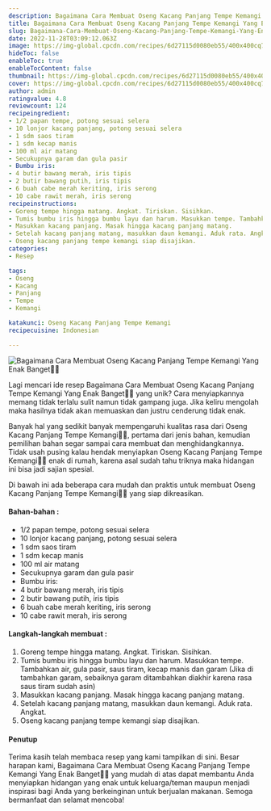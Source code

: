 ```yaml
---
description: Bagaimana Cara Membuat Oseng Kacang Panjang Tempe Kemangi Yang Enak Banget"
title: Bagaimana Cara Membuat Oseng Kacang Panjang Tempe Kemangi Yang Enak Banget
slug: Bagaimana-Cara-Membuat-Oseng-Kacang-Panjang-Tempe-Kemangi-Yang-Enak-Banget
date: 2022-11-28T03:09:12.063Z
image: https://img-global.cpcdn.com/recipes/6d27115d0080eb55/400x400cq70/photo.jpg
hideToc: false
enableToc: true
enableTocContent: false
thumbnail: https://img-global.cpcdn.com/recipes/6d27115d0080eb55/400x400cq70/photo.jpg
cover: https://img-global.cpcdn.com/recipes/6d27115d0080eb55/400x400cq70/photo.jpg
author: admin
ratingvalue: 4.8
reviewcount: 124
recipeingredient:
- 1/2 papan tempe, potong sesuai selera
- 10 lonjor kacang panjang, potong sesuai selera
- 1 sdm saos tiram
- 1 sdm kecap manis
- 100 ml air matang
- Secukupnya garam dan gula pasir
- Bumbu iris:
- 4 butir bawang merah, iris tipis
- 2 butir bawang putih, iris tipis
- 6 buah cabe merah keriting, iris serong
- 10 cabe rawit merah, iris serong
recipeinstructions:
- Goreng tempe hingga matang. Angkat. Tiriskan. Sisihkan.
- Tumis bumbu iris hingga bumbu layu dan harum. Masukkan tempe. Tambahkan air, gula pasir, saus tiram, kecap manis dan garam (Jika di tambahkan garam, sebaiknya garam ditambahkan diakhir karena rasa saus tiram sudah asin)
- Masukkan kacang panjang. Masak hingga kacang panjang matang.
- Setelah kacang panjang matang, masukkan daun kemangi. Aduk rata. Angkat.
- Oseng kacang panjang tempe kemangi siap disajikan.
categories:
- Resep

tags:
- Oseng
- Kacang
- Panjang
- Tempe
- Kemangi

katakunci: Oseng Kacang Panjang Tempe Kemangi
recipecuisine: Indonesian

---
```


![Bagaimana Cara Membuat Oseng Kacang Panjang Tempe Kemangi Yang Enak Banget👩‍🍳](https://img-global.cpcdn.com/recipes/6d27115d0080eb55/400x400cq70/photo.jpg)

Lagi mencari ide resep Bagaimana Cara Membuat Oseng Kacang Panjang Tempe Kemangi Yang Enak Banget👩‍🍳 yang unik? Cara menyiapkannya memang tidak terlalu sulit namun tidak gampang juga. Jika keliru mengolah maka hasilnya tidak akan memuaskan dan justru cenderung tidak enak.

Banyak hal yang sedikit banyak mempengaruhi kualitas rasa dari Oseng Kacang Panjang Tempe Kemangi👩‍🍳, pertama dari jenis bahan, kemudian pemilihan bahan segar sampai cara membuat dan menghidangkannya. Tidak usah pusing kalau hendak menyiapkan Oseng Kacang Panjang Tempe Kemangi👩‍🍳 enak di rumah, karena asal sudah tahu triknya maka hidangan ini bisa jadi sajian spesial.

Di bawah ini ada beberapa cara mudah dan praktis untuk membuat Oseng Kacang Panjang Tempe Kemangi👩‍🍳 yang siap dikreasikan.

<!--inarticleads1-->

#### Bahan-bahan :

- 1/2 papan tempe, potong sesuai selera
- 10 lonjor kacang panjang, potong sesuai selera
- 1 sdm saos tiram
- 1 sdm kecap manis
- 100 ml air matang
- Secukupnya garam dan gula pasir
- Bumbu iris:
- 4 butir bawang merah, iris tipis
- 2 butir bawang putih, iris tipis
- 6 buah cabe merah keriting, iris serong
- 10 cabe rawit merah, iris serong

<!--inarticleads2-->

#### Langkah-langkah membuat :

1. Goreng tempe hingga matang. Angkat. Tiriskan. Sisihkan.
1. Tumis bumbu iris hingga bumbu layu dan harum. Masukkan tempe. Tambahkan air, gula pasir, saus tiram, kecap manis dan garam (Jika di tambahkan garam, sebaiknya garam ditambahkan diakhir karena rasa saus tiram sudah asin)
1. Masukkan kacang panjang. Masak hingga kacang panjang matang.
1. Setelah kacang panjang matang, masukkan daun kemangi. Aduk rata. Angkat.
1. Oseng kacang panjang tempe kemangi siap disajikan.

#### Penutup

Terima kasih telah membaca resep yang kami tampilkan di sini. Besar harapan kami, Bagaimana Cara Membuat Oseng Kacang Panjang Tempe Kemangi Yang Enak Banget👩‍🍳 yang mudah di atas dapat membantu Anda menyiapkan hidangan yang enak untuk keluarga/teman maupun menjadi inspirasi bagi Anda yang berkeinginan untuk berjualan makanan. Semoga bermanfaat dan selamat mencoba!